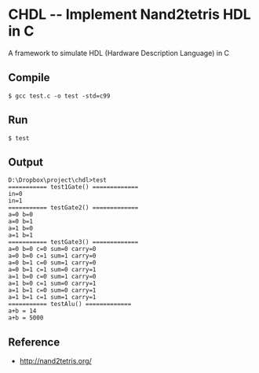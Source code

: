 # CHDL -- Implement Nand2tetris HDL in C

A framework to simulate HDL (Hardware Description Language) in C

## Compile

```
$ gcc test.c -o test -std=c99
```

## Run

```
$ test
```

## Output

```
D:\Dropbox\project\chdl>test
=========== test1Gate() =============
in=0
in=1
=========== testGate2() =============
a=0 b=0
a=0 b=1
a=1 b=0
a=1 b=1
=========== testGate3() =============
a=0 b=0 c=0 sum=0 carry=0
a=0 b=0 c=1 sum=1 carry=0
a=0 b=1 c=0 sum=1 carry=0
a=0 b=1 c=1 sum=0 carry=1
a=1 b=0 c=0 sum=1 carry=0
a=1 b=0 c=1 sum=0 carry=1
a=1 b=1 c=0 sum=0 carry=1
a=1 b=1 c=1 sum=1 carry=1
=========== testAlu() =============
a+b = 14
a+b = 5000
```

## Reference 

* http://nand2tetris.org/
